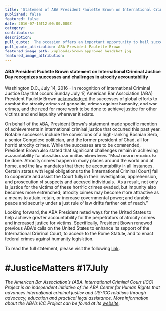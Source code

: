 ```yaml
---
title: 'Statement of ABA President Paulette Brown on International Criminal Justice Day – July 17, 2016'
published: false
featured: false
date: 2016-07-15T12:00:00.000Z
category:
contributors:
description:
pull_quote: 'The occasion offers an important opportunity to hail successful efforts to hold accountable those found guilty of atrocity crimes and, in so doing, to achieve justice for survivors.  It is also provides a critical moment to urge a redoubling of global efforts to end impunity for the world’s worst crimes, as the ABA has done through the ABA Center for Human Rights and its International Criminal Court (ICC) Project.'
pull_quote_attribution: ABA President Paulette Brown
featured_image_path: /uploads/brown_approved_headshot.jpg
featured_image_attribution:
---
```



#### ABA President Paulette Brown statement on International Criminal Justice Day recognizes successes and challenges in atrocity accountability

Washington D.C., July 14, 2016 - In recognition of International Criminal Justice Day that occurs Sunday July 17, American Bar Association (ABA) President Paulette Brown [acknowledged](http://www.americanbar.org/news/abanews/aba-news-archives/2016/07/aba_president_paulet0.html) the successes of global efforts to combat the atrocity crimes of genocide, crimes against humanity, and war crimes, and the need for more work to be done to achieve justice for other victims and end impunity wherever it exists.

On behalf of the ABA, President Brown's statement made specific mention of achievements in international criminal justice that occurred this past year. Notable successes include the convictions of a high-ranking Bosnian Serb, a senior Congolese politician, and the former president of Chad, all for horrid atrocity crimes. While the successes are to be commended, President Brown also stated that significant challenges remain in achieving accountability for atrocities committed elsewhere. “Much more remains to be done. Atrocity crimes happen in many places around the world and at home, and the law mandates that there be accountability in all instances.&nbsp; Certain states with legal obligations to the [International Criminal Court] fail to cooperate and assist the Court fully in their investigation, apprehension, and prosecution of suspects and accused individuals.&nbsp; As a result, not only is justice for the victims of these horrific crimes evaded, but impunity also becomes more entrenched; atrocity crimes may become more attractive as a means to attain, retain, or increase governmental power; and durable peace and security under a just rule of law drifts farther out of reach.”

Looking forward, the ABA President noted ways for the United States to help achieve greater accountability for the perpetrators of atrocity crimes and increased justice for victims. Specifically, President Brown renewed previous ABA's calls on the United States to enhance its support of the International Criminal Court, to accede to the Rome Statute, and to enact federal crimes against humanity legislation.

To read the full statement, please visit the following [link](http://www.americanbar.org/news/abanews/aba-news-archives/2016/07/aba_president_paulet0.html).

# #JusticeMatters #17July

*The American Bar Association’s (ABA) International Criminal Court (ICC) Project is an independent initiative of the ABA Center for Human Rights that advances international criminal justice and US-ICC relations through advocacy, education and practical legal assistance. More information about the ABA’s ICC Project can be found at its [website](https://www.aba-icc.org/).*